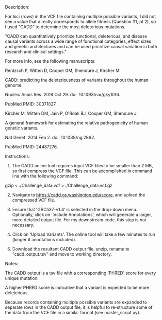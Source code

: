 Description:

For loci (rows) in the VCF file containing multiple possible variants, I did not see a value that directly corresponds to allele fitness (Question #1, pt 2), so I used "CADD" to determine the most deleterious mutations.

"CADD can quantitatively prioritize functional, deleterious, and disease causal variants across a wide range of functional categories, effect sizes and genetic architectures and can be used prioritize causal variation in both research and clinical settings."

For more info, see the following manuscripts:

Rentzsch P, Witten D, Cooper GM, Shendure J, Kircher M.

CADD: predicting the deleteriousness of variants throughout the human genome.

Nucleic Acids Res. 2018 Oct 29. doi: 10.1093/nar/gky1016.

PubMed PMID: 30371827.

Kircher M, Witten DM, Jain P, O'Roak BJ, Cooper GM, Shendure J.

A general framework for estimating the relative pathogenicity of human genetic variants.

Nat Genet. 2014 Feb 2. doi: 10.1038/ng.2892.

PubMed PMID: 24487276.

Instructions:

1) The CADD online tool requires input VCF files to be smaller than 2 MB, so first compress the VCF file. This can be accomplished in command line with the following command:

gzip &lt; ./Challenge_data.vcf &gt; ./Challenge_data.vcf.gz

2) Navigate to https://cadd.gs.washington.edu/score, and upload the compressed VCF file.

3) Ensure that 'GRCh37-v1.4' is selected in the drop-down menu. Optionally, click on 'Include Annotations', which will generate a larger, more detailed output file. For my downstream code, this step is not necessary.

4) Click on 'Upload Variants'. The online tool will take a few minutes to run (longer if annotations included).

5) Download the resultant CADD output file, unzip, rename to "cadd_output.tsv" and move to working directory.

Notes:

The CADD output is a tsv file with a corresponding 'PHRED' score for every unique mutation.

A higher PHRED score is indicative that a variant is expected to be more deleterious.

Because records containing multiple possible variants are expanded to separate rows in the CADD output file, it is helpful to re-structure some of the data from the VCF file in a similar format (see master_script.py).
